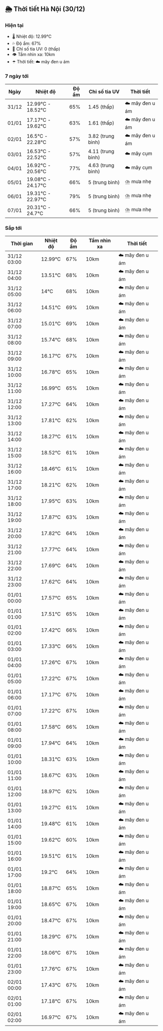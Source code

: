 ## 🌦️ Thời tiết Hà Nội (30/12)

### Hiện tại

- 🌡️ Nhiệt độ: 12.99℃
- 💦 Độ ẩm: 67%
- 🌟 Chỉ số tia UV: 0 (thấp)
- 👁️ Tầm nhìn xa: 10km
- ☂️ Thời tiết: ☁️ mây đen u ám

### 7 ngày tới

| Ngày | Nhiệt độ | Độ ẩm | Chỉ số tia UV | Thời tiết |
| --- | --- | --- | --- | --- |
| 31/12 | 12.99℃ - 18.52℃ | 65% | 1.45 (thấp) | ☁️ mây đen u ám |
| 01/01 | 17.17℃ - 19.62℃ | 63% | 1.61 (thấp) | ☁️ mây đen u ám |
| 02/01 | 16.5℃ - 22.28℃ | 57% | 3.82 (trung bình) | ☁️ mây đen u ám |
| 03/01 | 16.53℃ - 22.52℃ | 57% | 4.11 (trung bình) | ☁️ mây cụm |
| 04/01 | 16.92℃ - 20.56℃ | 77% | 4.63 (trung bình) | ☁️ mây cụm |
| 05/01 | 19.08℃ - 24.17℃ | 66% | 5 (trung bình) | ⛈️ mưa nhẹ |
| 06/01 | 19.31℃ - 22.97℃ | 79% | 5 (trung bình) | ⛈️ mưa nhẹ |
| 07/01 | 20.31℃ - 24.7℃ | 66% | 5 (trung bình) | ⛈️ mưa nhẹ |

### Sắp tới

| Thời gian | Nhiệt độ | Độ ẩm | Tầm nhìn xa | Thời tiết |
| --- | --- | --- | --- | --- |
| 31/12 03:00 | 12.99℃ | 67% | 10km | ☁️ mây đen u ám |
| 31/12 04:00 | 13.51℃ | 68% | 10km | ☁️ mây đen u ám |
| 31/12 05:00 | 14℃ | 68% | 10km | ☁️ mây đen u ám |
| 31/12 06:00 | 14.51℃ | 69% | 10km | ☁️ mây đen u ám |
| 31/12 07:00 | 15.01℃ | 69% | 10km | ☁️ mây đen u ám |
| 31/12 08:00 | 15.74℃ | 68% | 10km | ☁️ mây đen u ám |
| 31/12 09:00 | 16.17℃ | 67% | 10km | ☁️ mây đen u ám |
| 31/12 10:00 | 16.78℃ | 65% | 10km | ☁️ mây đen u ám |
| 31/12 11:00 | 16.99℃ | 65% | 10km | ☁️ mây đen u ám |
| 31/12 12:00 | 17.27℃ | 64% | 10km | ☁️ mây đen u ám |
| 31/12 13:00 | 17.81℃ | 62% | 10km | ☁️ mây đen u ám |
| 31/12 14:00 | 18.27℃ | 61% | 10km | ☁️ mây đen u ám |
| 31/12 15:00 | 18.52℃ | 61% | 10km | ☁️ mây đen u ám |
| 31/12 16:00 | 18.46℃ | 61% | 10km | ☁️ mây đen u ám |
| 31/12 17:00 | 18.21℃ | 62% | 10km | ☁️ mây đen u ám |
| 31/12 18:00 | 17.95℃ | 63% | 10km | ☁️ mây đen u ám |
| 31/12 19:00 | 17.87℃ | 63% | 10km | ☁️ mây đen u ám |
| 31/12 20:00 | 17.82℃ | 64% | 10km | ☁️ mây đen u ám |
| 31/12 21:00 | 17.77℃ | 64% | 10km | ☁️ mây đen u ám |
| 31/12 22:00 | 17.69℃ | 64% | 10km | ☁️ mây đen u ám |
| 31/12 23:00 | 17.62℃ | 64% | 10km | ☁️ mây đen u ám |
| 01/01 00:00 | 17.57℃ | 65% | 10km | ☁️ mây đen u ám |
| 01/01 01:00 | 17.51℃ | 65% | 10km | ☁️ mây đen u ám |
| 01/01 02:00 | 17.42℃ | 66% | 10km | ☁️ mây đen u ám |
| 01/01 03:00 | 17.33℃ | 66% | 10km | ☁️ mây đen u ám |
| 01/01 04:00 | 17.26℃ | 67% | 10km | ☁️ mây đen u ám |
| 01/01 05:00 | 17.22℃ | 67% | 10km | ☁️ mây đen u ám |
| 01/01 06:00 | 17.17℃ | 67% | 10km | ☁️ mây đen u ám |
| 01/01 07:00 | 17.22℃ | 67% | 10km | ☁️ mây đen u ám |
| 01/01 08:00 | 17.58℃ | 66% | 10km | ☁️ mây đen u ám |
| 01/01 09:00 | 17.94℃ | 64% | 10km | ☁️ mây đen u ám |
| 01/01 10:00 | 18.31℃ | 63% | 10km | ☁️ mây đen u ám |
| 01/01 11:00 | 18.67℃ | 63% | 10km | ☁️ mây đen u ám |
| 01/01 12:00 | 18.97℃ | 62% | 10km | ☁️ mây đen u ám |
| 01/01 13:00 | 19.27℃ | 61% | 10km | ☁️ mây đen u ám |
| 01/01 14:00 | 19.48℃ | 61% | 10km | ☁️ mây đen u ám |
| 01/01 15:00 | 19.62℃ | 60% | 10km | ☁️ mây đen u ám |
| 01/01 16:00 | 19.51℃ | 61% | 10km | ☁️ mây đen u ám |
| 01/01 17:00 | 19.2℃ | 64% | 10km | ☁️ mây đen u ám |
| 01/01 18:00 | 18.87℃ | 65% | 10km | ☁️ mây đen u ám |
| 01/01 19:00 | 18.65℃ | 67% | 10km | ☁️ mây đen u ám |
| 01/01 20:00 | 18.47℃ | 67% | 10km | ☁️ mây đen u ám |
| 01/01 21:00 | 18.29℃ | 67% | 10km | ☁️ mây đen u ám |
| 01/01 22:00 | 18.06℃ | 67% | 10km | ☁️ mây đen u ám |
| 01/01 23:00 | 17.76℃ | 67% | 10km | ☁️ mây đen u ám |
| 02/01 00:00 | 17.43℃ | 67% | 10km | ☁️ mây đen u ám |
| 02/01 01:00 | 17.18℃ | 67% | 10km | ☁️ mây đen u ám |
| 02/01 02:00 | 16.97℃ | 67% | 10km | ☁️ mây đen u ám |
